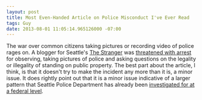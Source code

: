 ```yaml
---
layout: post
title: Most Even-Handed Article on Police Misconduct I've Ever Read
tags: Guy
date: 2013-08-01 11:05:14.965126000 -07:00
---
```


The war over common citizens taking pictures or recording video of police rages on. A blogger for Seattle's [The Stranger][stranger] was [threatened with arrest][misconduct] for observing, taking pictures of police and asking questions on the legality or illegality of standing on public property. The best part about the article, I think, is that it doesn't try to make the incident any more than it is, a minor issue. It does rightly point out that it is a minor issue indicative of a larger pattern that Seattle Police Department has already been [investigated for at a federal level][investigation].

[investigation]: http://www.justice.gov/crt/about/spl/documents/spd_findletter_12-16-11.pdf
[misconduct]: http://slog.thestranger.com/slog/archives/2013/07/31/police-threatened-to-arrest-me-for-taking-their-photo-last-night
[stranger]: http://www.thestranger.com
